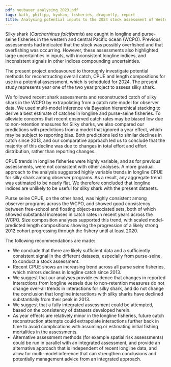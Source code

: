 ```yaml
---
pdf: neubauer_analysing_2023.pdf
tags: kath, philipp, kyuhan, fisheries, dragonfly, report
title: Analysing potential inputs to the 2024 stock assessment of Western and Central Pacfic silky shark (<i>Carcharhinus falciformis</i>) 
---
```

Silky shark (<i>Carcharhinus falciformis</i>) are caught in longline and purse-seine fisheries inthe western and central Pacific ocean (WCPO). Previous assessments had indicated thatthe stock was possibly overfished and that overfishing was occurring. However, theseassessments also highlighted large uncertainties in inputs, with inconsistent longlineindices, and inconsistent signals in other indices compounding uncertainties.

The present project endeavoured to thoroughly investigate potential methods forreconstructing overall catch, CPUE and length compositions for use in a potentialassessment, which is scheduled for 2024. The present study represents year one of thetwo year project to assess silky shark.
We followed recent shark assessments and reconstructed catch of silky shark in theWCPO by extrapolating from a catch rate model for observer data. We used multi-modelinference via Bayesian hierarchical stacking to derive a best estimate of catches inlongline and purse-seine fisheries. To alleviate concerns that recent observed catch ratesmay be biased low due to non-retention measures for Silky sharks, we also comparedour predictions with predictions from a model that ignored a year effect, which may besubject to reporting bias. Both predictions led to similar declines in catch since 2013, andour comparative approach led us to conclude that the majority of this decline was dueto changes in total effort and effort distribution, rather than reporting changes.

CPUE trends in longline fisheries were highly variable, and as for previous assessments,were not consistent with other analyses. A more gradual approach to the analysissuggested highly variable trends in longline CPUE for silky shark among observerprograms. As a result, any aggregate trend was estimated to be nearly flat. We thereforeconcluded that longline indices are unlikely to be useful for silky shark with the presentdatasets.
Purse seine CPUE, on the other hand, was highly consistent among observer programsacross the WCPO, and showed good consistency between free-school and floating 
object-associatedsets, both of which showed substantial increases in catch rates in recent yearsacross the WCPO. Size composition analyses supported this trend, with scaled 
model-predictedlength compositions showing the progression of a likely strong 2012 cohortprogressing through the fishery until at least 2020.

The following recommendations are made:
* We conclude that there are likely sufficient data and a sufficiently consistentsignal in the different datasets, especially from purse-seine, to conduct a stockassessment.* Recent CPUE shows an increasing trend across all purse seine fisheries, which
mirrors declines in longline catch since 2013.* We suggest that our analyses provide evidence that changes in reportedinteractions from longline vessels due to non-retention measures do not changeover-all trends in interactions for silky shark, and do not change the conclusionthat longline interactions with silky sharks have declined substantially from theirpeak in 2013.* We suggest that a fully integrated assessment could be attempted, based on theconsistency of datasets developed herein.* As year effects are relatively minor in the longline fisheries, future catchreconstruction attempts could extrapolate interactions further back in time toavoid complications with assuming or estimating initial fishing mortalities in theassessments.* Alternative assessment methods (for example spatial risk assessments) could berun in parallel with an integrated assessment, and provide an alternative approachthat is independent of recent longline data, and allow for multi-model inferencethat can strengthen conclusions and potentially management advice from anintegrated approach.

